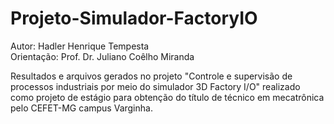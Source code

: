 # Projeto-Simulador-FactoryIO

Autor: Hadler Henrique Tempesta  
Orientação: Prof. Dr. Juliano Coêlho Miranda  

Resultados e arquivos gerados no projeto "Controle e supervisão de processos industriais por meio do simulador 3D Factory I/O" realizado como projeto de estágio para obtenção do título de técnico em mecatrônica pelo CEFET-MG campus Varginha.
